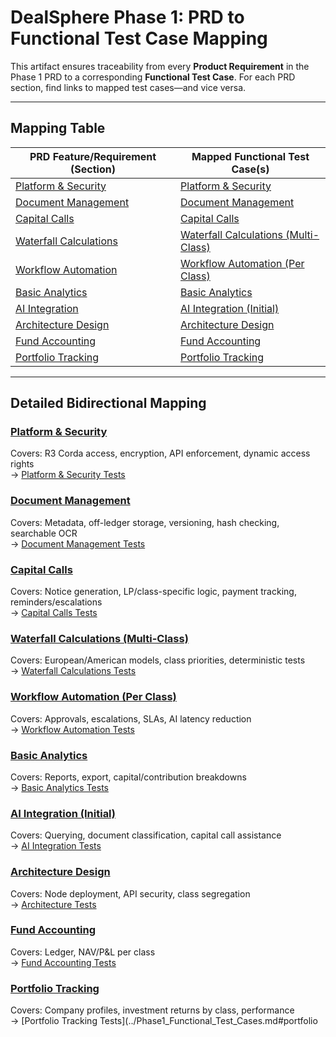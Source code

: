 # DealSphere Phase 1: PRD to Functional Test Case Mapping

This artifact ensures traceability from every **Product Requirement** in the Phase 1 PRD to a corresponding **Functional Test Case**. For each PRD section, find links to mapped test cases—and vice versa.

---

## Mapping Table

| PRD Feature/Requirement (Section) | Mapped Functional Test Case(s) |
|-----------------------------------|-------------------------------|
| [Platform & Security](../product/Phase1_PRD.md#41-platform--security) | [Platform & Security](../Phase1_Functional_Test_Cases.md#1-platform--security) |
| [Document Management](../product/Phase1_PRD.md#42-document-management) | [Document Management](../Phase1_Functional_Test_Cases.md#document-management) |
| [Capital Calls](../product/Phase1_PRD.md#43-capital-calls---multi-class) | [Capital Calls](../Phase1_Functional_Test_Cases.md#capital-calls) |
| [Waterfall Calculations](../product/Phase1_PRD.md#44-waterfall-calculations---multi-class) | [Waterfall Calculations (Multi-Class)](../Phase1_Functional_Test_Cases.md#waterfall-calculations-multi-class) |
| [Workflow Automation](../product/Phase1_PRD.md#45-workflow-automation---per-class) | [Workflow Automation (Per Class)](../Phase1_Functional_Test_Cases.md#workflow-automation-per-class) |
| [Basic Analytics](../product/Phase1_PRD.md#46-basic-analytics) | [Basic Analytics](../Phase1_Functional_Test_Cases.md#basic-analytics) |
| [AI Integration](../product/Phase1_PRD.md#47-ai-integration-initial) | [AI Integration (Initial)](../Phase1_Functional_Test_Cases.md#ai-integration-initial) |
| [Architecture Design](../product/Phase1_PRD.md#48-architecture-design) | [Architecture Design](../Phase1_Functional_Test_Cases.md#architecture-design) |
| [Fund Accounting](../product/Phase1_PRD.md#49-fund-accounting) | [Fund Accounting](../Phase1_Functional_Test_Cases.md#fund-accounting) |
| [Portfolio Tracking](../product/Phase1_PRD.md#410-portfolio-tracking) | [Portfolio Tracking](../Phase1_Functional_Test_Cases.md#portfolio-tracking) |

---

## Detailed Bidirectional Mapping

### [Platform & Security](../product/Phase1_PRD.md#platform--security)
Covers: R3 Corda access, encryption, API enforcement, dynamic access rights  
→ [Platform & Security Tests](../Phase1_Functional_Test_Cases.md#platform--security)

### [Document Management](../product/Phase1_PRD.md#document-management)
Covers: Metadata, off-ledger storage, versioning, hash checking, searchable OCR  
→ [Document Management Tests](../Phase1_Functional_Test_Cases.md#document-management)

### [Capital Calls](../product/Phase1_PRD.md#capital-calls---multi-class)
Covers: Notice generation, LP/class-specific logic, payment tracking, reminders/escalations  
→ [Capital Calls Tests](../Phase1_Functional_Test_Cases.md#capital-calls)

### [Waterfall Calculations (Multi-Class)](../product/Phase1_PRD.md#waterfall-calculations---multi-class)
Covers: European/American models, class priorities, deterministic tests  
→ [Waterfall Calculations Tests](../Phase1_Functional_Test_Cases.md#waterfall-calculations-multi-class)

### [Workflow Automation (Per Class)](../product/Phase1_PRD.md#workflow-automation---per-class)
Covers: Approvals, escalations, SLAs, AI latency reduction  
→ [Workflow Automation Tests](../Phase1_Functional_Test_Cases.md#workflow-automation-per-class)

### [Basic Analytics](../product/Phase1_PRD.md#basic-analytics)
Covers: Reports, export, capital/contribution breakdowns  
→ [Basic Analytics Tests](../Phase1_Functional_Test_Cases.md#basic-analytics)

### [AI Integration (Initial)](../product/Phase1_PRD.md#ai-integration-initial)
Covers: Querying, document classification, capital call assistance  
→ [AI Integration Tests](../Phase1_Functional_Test_Cases.md#ai-integration-initial)

### [Architecture Design](../product/Phase1_PRD.md#architecture-design)
Covers: Node deployment, API security, class segregation  
→ [Architecture Tests](../Phase1_Functional_Test_Cases.md#architecture-design)

### [Fund Accounting](../product/Phase1_PRD.md#fund-accounting)
Covers: Ledger, NAV/P&L per class  
→ [Fund Accounting Tests](../Phase1_Functional_Test_Cases.md#fund-accounting)

### [Portfolio Tracking](../product/Phase1_PRD.md#portfolio-tracking)
Covers: Company profiles, investment returns by class, performance  
→ [Portfolio Tracking Tests](../Phase1_Functional_Test_Cases.md#portfolio
